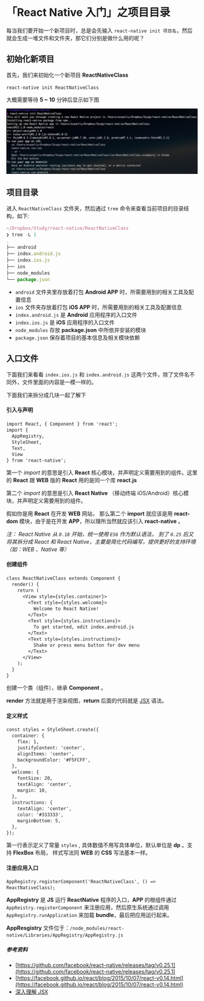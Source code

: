 # 「React Native 入门」之项目目录

每当我们要开始一个新项目时，总是会先输入 `react-native init 项目名`，然后就会生成一堆文件和文件夹，那它们分别是做什么用的呢？



## 初始化新项目

首先，我们来初始化一个新项目 **ReactNativeClass**

`react-native init ReactNativeClass`

大概需要等待 **5 ~ 10** 分钟后显示如下图

![01](img/01.png)



## 项目目录

进入 `ReactNativeClass` 文件夹，然后通过 `tree` 命令来查看当前项目的目录结构，如下:

```javascript
~/Dropbox/Study/react-native/ReactNativeClass   
❯ tree -L 1
.
├── android
├── index.android.js
├── index.ios.js
├── ios
├── node_modules
└── package.json
```

- `android` 文件夹里存放着打包 **Android APP** 时，所需要用到的相关工具及配置信息
- `ios` 文件夹存放着打包 **iOS APP** 时，所需要用到的相关工具及配置信息
- `index.android.js` 是 **Android** 应用程序的入口文件
- `index.ios.js` 是 **iOS** 应用程序的入口文件
- `node_modules` 存放 **package.json** 中所依并安装的模块
- `package.json`  保存着项目的基本信息及相关模块依赖




## 入口文件

下面我们来看看 `index.ios.js` 和 `index.android.js` 这两个文件，除了文件名不同外，文件里面的内容是一模一样的。



下面我们来拆分成几块一起了解下

#### 引入与声明

```
import React, { Component } from 'react';
import {
  AppRegistry,
  StyleSheet,
  Text,
  View
} from 'react-native';
```

第一个 *import* 的意思是引入 **React** 核心模块，并声明定义需要用到的组件。这里的 **React** 跟 **WEB** 版的 **React** 用的是同一个库 **react.js**

第二个 *import* 的意思是引入 **React Native**  （移动终端 iOS/Android）核心模块，并声明定义需要用到的组件。

假如你是用 **React** 在开发 **WEB** 网站， 那么第二个 **import** 就应该是用 **react-dom** 模块，由于是在开发 **APP**，所以理所当然就应该引入 **react-native** 。

*注： React Native 从 ``0.18`` 开始，统一使用 `ES6` 作为默认语法， 到了 `0.25`  后又将其拆分成  React 和 React Native，主要是简化代码编写，提供更好的支持环境（如：WEB 、Native 等）*



#### 创建组件

```
class ReactNativeClass extends Component {
  render() {
    return (
      <View style={styles.container}>
        <Text style={styles.welcome}>
          Welcome to React Native!
        </Text>
        <Text style={styles.instructions}>
          To get started, edit index.android.js
        </Text>
        <Text style={styles.instructions}>
          Shake or press menu button for dev menu
        </Text>
      </View>
    );
  }
}
```

创建一个类（组件），继承 **Component** 。

**render** 方法就是用于渲染视图，**return** 后面的代码就是 [JSX](https://facebook.github.io/react/blog/2015/10/07/react-v0.14.html) 语法。



#### 定义样式

```
const styles = StyleSheet.create({
  container: {
    flex: 1,
    justifyContent: 'center',
    alignItems: 'center',
    backgroundColor: '#F5FCFF',
  },
  welcome: {
    fontSize: 20,
    textAlign: 'center',
    margin: 10,
  },
  instructions: {
    textAlign: 'center',
    color: '#333333',
    marginBottom: 5,
  },
});
```

第一行表示定义了常量 `styles` , 具体数值不用写具体单位，默认单位是 **dp** 。支持 **FlexBox** 布局， 样式写法同 **WEB** 的 **CSS** 写法基本一样。



#### 注册应用入口

```
AppRegistry.registerComponent('ReactNativeClass', () => ReactNativeClass);
```

**AppRegistry** 是 **JS** 运行 **ReactNative** 程序的入口，**APP** 的根组件通过 ```AppReistry.registerComponent``` 来注册应用，然后原生系统通过调用 ```AppRegistry.runApplication``` 来加载 **bundle**，最后把应用运行起来。

**AppResgistry** 文件位于：```/node_modules/react-native/Libraries/AppRegistry/AppRegistry.js```





##### 参考资料

- [https://github.com/facebook/react-native/releases/tag/v0.25.1](https://github.com/facebook/react-native/releases/tag/v0.25.1)
- [https://facebook.github.io/react/blog/2015/10/07/react-v0.14.html](https://facebook.github.io/react/blog/2015/10/07/react-v0.14.html)
- [深入理解 JSX](https://facebook.github.io/react/blog/2015/10/07/react-v0.14.html)


